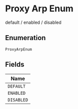 
# Proxy Arp Enum

default / enabled / disabled

## Enumeration

`ProxyArpEnum`

## Fields

| Name |
|  --- |
| `DEFAULT` |
| `ENABLED` |
| `DISABLED` |

